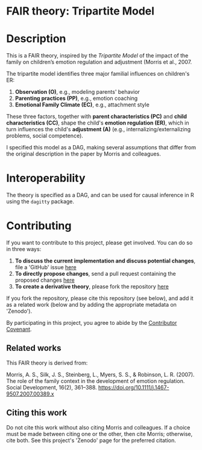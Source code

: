 # FAIR theory: Tripartite Model

# Description

This is a FAIR theory, inspired by the *Tripartite Model* of the impact of the family on children’s emotion regulation and adjustment (Morris et al., 2007.

The tripartite model identifies three major familial influences on children's ER:

1. **Observation (O)**, e.g., modeling parents' behavior
2. **Parenting practices (PP)**, e.g., emotion coaching
3. **Emotional Family Climate (EC)**, e.g., attachment style

These three factors, together with **parent characteristics (PC)** and **child characteristics (CC)**, shape the child's **emotion regulation (ER)**, which in turn influences the child's **adjustment (A)** (e.g., internalizing/externalizing problems, social competence).

I specified this model as a DAG, making several assumptions that differ from the original description in the paper by Morris and colleagues.

# Interoperability

The theory is specified as a DAG, and can be used for causal inference in R using the `dagitty` package.

# Contributing

If you want to contribute to this project, please get involved. You can do so in three ways:

1. **To discuss the current implementation and discuss potential changes**, file a 'GitHub' issue [here](https://github.com/cjvanlissa/tripartite_model/issues)
2. **To directly propose changes**, send a pull request containing the proposed changes [here](https://github.com/cjvanlissa/tripartite_model/pulls)
3. **To create a derivative theory**, please fork the repository [here](https://github.com/cjvanlissa/tripartite_model/fork)

If you fork the repository, please cite this repository (see below), and add it as a related work (below and by adding the appropriate metadata on 'Zenodo').

By participating in this project, you agree to abide by the [Contributor Covenant](https://www.contributor-covenant.org/version/2/0/code_of_conduct.html).

## Related works

This FAIR theory is derived from:

Morris, A. S., Silk, J. S., Steinberg, L., Myers, S. S., & Robinson, L. R. (2007). The role of the family context in the development of emotion regulation. Social Development, 16(2), 361–388. https://doi.org/10.1111/j.1467-9507.2007.00389.x

## Citing this work

Do not cite this work without also citing Morris and colleagues. If a choice must be made between citing one or the other, then cite Morris; otherwise, cite both. See this project's 'Zenodo' page for the preferred citation.
